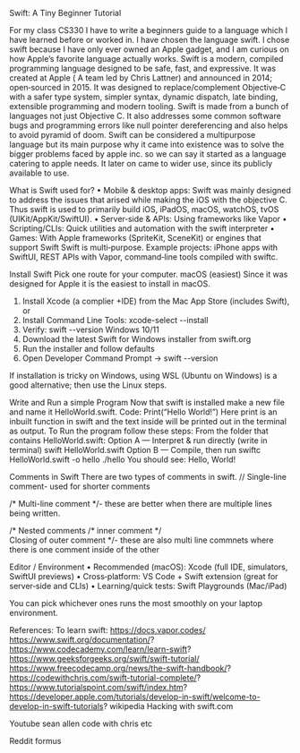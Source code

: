 Swift: A Tiny Beginner Tutorial
 
For my class CS330 I have to write a beginners guide to a language which I have learned before or worked in. I have chosen the language swift. I chose swift because I have only ever owned an Apple gadget, and I am curious on how Apple’s favorite language actually works. Swift is a modern, compiled programming language designed to be safe, fast, and expressive.
It was created at Apple ( A team led by Chris Lattner) and announced in 2014; open‑sourced in 2015. It was designed to replace/complement Objective‑C with a safer type system, simpler syntax, dynamic dispatch, late binding, extensible programming  and modern tooling. Swift is made from a bunch of languages not just Objective C.
It also addresses some common software bugs and programming errors like null pointer dereferencing and also helps to avoid pyramid of doom.
Swift can be considered a multipurpose language but its main purpose why it came into existence was to solve the bigger problems faced by apple inc. so we can say it started as a language catering to apple needs. It later on came to wider use, since its publicly available to use.

 
What is Swift used for?
•	Mobile & desktop apps: Swift was mainly designed to address the issues that arised while making the iOS with the objective C. Thus swift is used to primarily build iOS, iPadOS, macOS, watchOS, tvOS (UIKit/AppKit/SwiftUI).
•	Server‑side & APIs: Using frameworks like Vapor
•	Scripting/CLIs: Quick utilities and automation with the swift interpreter
•	Games: With Apple frameworks (SpriteKit, SceneKit) or engines that support Swift
Swift is multi‑purpose. Example projects: iPhone apps with SwiftUI, REST APIs with Vapor, command‑line tools compiled with swiftc.
 
Install Swift
Pick one route for your computer.
macOS (easiest)
Since it was designed for Apple it is the easiest to install in macOS.
1.	Install Xcode (a complier +IDE) from the Mac App Store (includes Swift), or
2.	Install Command Line Tools: xcode-select --install
3.	Verify: swift --version
Windows 10/11
1.	Download the latest Swift for Windows installer from swift.org
2.	Run the installer and follow defaults
3.	Open Developer Command Prompt → swift --version

If installation is tricky on Windows, using WSL (Ubuntu on Windows) is a good alternative; then use the Linux steps.
   
 
Write and Run a simple Program
Now that swift is installed make a new file and name it HelloWorld.swift. 
Code:
Print(“Hello World!”)
Here print is an inbuilt function in swift and the text inside will be printed out in the terminal as output. 
To Run the program follow these steps:
From the folder that contains HelloWorld.swift:
Option A — Interpret & run directly (write in terminal)
swift HelloWorld.swift
Option B — Compile, then run
swiftc HelloWorld.swift -o hello
./hello
You should see:
Hello, World!
 
Comments in Swift
There are two types of comments in swift.
// Single-line comment- used for shorter comments 

/* Multi-line
    comment */- these are better when there are multiple lines being written.

/* Nested comments
   /* 		inner comment 				*/	
Closing of outer comment */- these are also multi line commnets where there is one comment inside of the other 

Editor / Environment
•	Recommended (macOS): Xcode (full IDE, simulators, SwiftUI previews)
•	Cross‑platform: VS Code + Swift extension (great for server‑side and CLIs)
•	Learning/quick tests: Swift Playgrounds (Mac/iPad) 

You can pick whichever ones runs the most smoothly on your laptop environment. 


References:
To learn swift:
https://docs.vapor.codes/
https://www.swift.org/documentation/?
https://www.codecademy.com/learn/learn-swift?
https://www.geeksforgeeks.org/swift/swift-tutorial/
https://www.freecodecamp.org/news/the-swift-handbook/? 
https://codewithchris.com/swift-tutorial-complete/? 
https://www.tutorialspoint.com/swift/index.htm? 
https://developer.apple.com/tutorials/develop-in-swift/welcome-to-develop-in-swift-tutorials?
wikipedia 
Hacking with swift.com

Youtube sean allen code with chris etc

Reddit formus 




